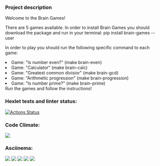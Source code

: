 ### Project description


Welcome to the Brain Games!


There are 5 games available. 
In order to install Brain Games you should download the package and run in your terminal:
pip install brain-games --user


In order to play you should run the following specific command to each game:


<li>Game: "Is number even?" (make brain-even)</li>
<li>Game: "Calculator" (make brain-calc)</li>
<li>Game: "Greatest common divisior" (make brain-gcd)</li>
<li>Game: "Arithmetic progression" (make brain-progression)</li>
<li>Game: "Is number prime?" (make brain-prime)</li>
Run the games and follow the instructions!


### Hexlet tests and linter status:


[![Actions Status](https://github.com/gravanofranchezd/python-project-49/workflows/hexlet-check/badge.svg)](https://github.com/gravanofranchezd/python-project-49/actions)


### Code Climate:


<a href="https://codeclimate.com/github/gravanofranchezd/python-project-49/maintainability"><img src="https://api.codeclimate.com/v1/badges/c319671fcf845feb0d77/maintainability" /></a>


### Asciinema:


<a href="https://asciinema.org/a/yygJBZfpkg4ZfCJuU3Fn7pYkf" target="_blank"><img src="https://asciinema.org/a/yygJBZfpkg4ZfCJuU3Fn7pYkf.svg" /></a>
<a href="https://asciinema.org/a/4hsksFN2N7zayMe0YOpLk8Ver" target="_blank"><img src="https://asciinema.org/a/4hsksFN2N7zayMe0YOpLk8Ver.svg" /></a>
<a href="https://asciinema.org/a/4au8fgCwQfR97X2ky13ws8VCJ" target="_blank"><img src="https://asciinema.org/a/4au8fgCwQfR97X2ky13ws8VCJ.svg" /></a>
<a href="https://asciinema.org/a/TGGx79yXMzhSZ4KgrHl1YFrtx" target="_blank"><img src="https://asciinema.org/a/TGGx79yXMzhSZ4KgrHl1YFrtx.svg" /></a>
<a href="https://asciinema.org/a/YgYpK8MVK3N0CD7scLlaUWAqE" target="_blank"><img src="https://asciinema.org/a/YgYpK8MVK3N0CD7scLlaUWAqE.svg" /></a>
